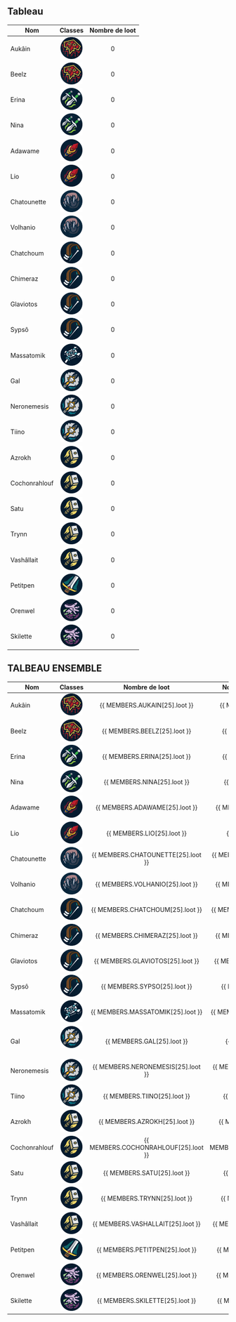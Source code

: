 ## Tableau

| Nom           |                                         Classes                                         | Nombre de loot |
| ------------- | :-------------------------------------------------------------------------------------: | :------------: |
| Aukâin        |    <img title="chaman" alt="Alt text" src="/classes/shaman.png" width=50 height=50 >    |       0        |
| Beelz         |    <img title="chaman" alt="Alt text" src="/classes/shaman.png" width=50 height=50 >    |       0        |
| Erina         |    <img title="voleur" alt="Alt text" src="/classes/rogue.png" width=50 height=50 >     |       0        |
| Nina          |    <img title="voleur" alt="Alt text" src="/classes/rogue.png" width=50 height=50 >     |       0        |
| Adawame       |      <img title="mage" alt="Alt text" src="/classes/mage.png" width=50 height=50 >      |       0        |
| Lio           |      <img title="mage" alt="Alt text" src="/classes/mage.png" width=50 height=50 >      |       0        |
| Chatounette   |    <img title="druide" alt="Alt text" src="/classes/druide.png" width=50 height=50 >    |       0        |
| Volhanio      |    <img title="druide" alt="Alt text" src="/classes/druide.png" width=50 height=50 >    |       0        |
| Chatchoum     |    <img title="hunter" alt="Alt text" src="/classes/hunter.png" width=50 height=50 >    |       0        |
| Chimeraz      |    <img title="hunter" alt="Alt text" src="/classes/hunter.png" width=50 height=50 >    |       0        |
| Glaviotos     |    <img title="hunter" alt="Alt text" src="/classes/hunter.png" width=50 height=50 >    |       0        |
| Sypsô         |    <img title="hunter" alt="Alt text" src="/classes/hunter.png" width=50 height=50 >    |       0        |
| Massatomik    |    <img title="Prêtre" alt="Alt text" src="/classes/priest.png" width=50 height=50 >    |       0        |
| Gal           |        <img title="DK" alt="Alt text" src="/classes/dk.png" width=50 height=50 >        |       0        |
| Neronemesis   |        <img title="DK" alt="Alt text" src="/classes/dk.png" width=50 height=50 >        |       0        |
| Tiino         |        <img title="DK" alt="Alt text" src="/classes/dk.png" width=50 height=50 >        |       0        |
| Azrokh        |   <img title="Paladin" alt="Alt text" src="/classes/paladin.png" width=50 height=50 >   |       0        |
| Cochonrahlouf |   <img title="Paladin" alt="Alt text" src="/classes/paladin.png" width=50 height=50 >   |       0        |
| Satu          |   <img title="Paladin" alt="Alt text" src="/classes/paladin.png" width=50 height=50 >   |       0        |
| Trynn         |   <img title="Paladin" alt="Alt text" src="/classes/paladin.png" width=50 height=50 >   |       0        |
| Vashâllait    |   <img title="Paladin" alt="Alt text" src="/classes/paladin.png" width=50 height=50 >   |       0        |
| Petitpen      |       <img title="war" alt="Alt text" src="/classes/war.png" width=50 height=50 >       |       0        |
| Orenwel       | <img title="demoniste" alt="Alt text" src="/classes/demoniste.png" width=50 height=50 > |       0        |
| Skilette      | <img title="demoniste" alt="Alt text" src="/classes/demoniste.png" width=50 height=50 > |       0        |

## TALBEAU ENSEMBLE

| Nom           |                                         Classes                                         |            Nombre de loot            |     Nombre de jour de présences      |                                       Ratio                                       |
| ------------- | :-------------------------------------------------------------------------------------: | :----------------------------------: | :----------------------------------: | :-------------------------------------------------------------------------------: |
| Aukâin        |    <img title="chaman" alt="Alt text" src="/classes/shaman.png" width=50 height=50 >    |    {{ MEMBERS.AUKAIN[25].loot }}     |    {{ MEMBERS.AUKAIN[25].raid }}     |        {{ calculRatio(MEMBERS.AUKAIN[25].loot, MEMBERS.AUKAIN[25].raid) }}        |
| Beelz         |    <img title="chaman" alt="Alt text" src="/classes/shaman.png" width=50 height=50 >    |     {{ MEMBERS.BEELZ[25].loot }}     |     {{ MEMBERS.BEELZ[25].raid }}     |         {{ calculRatio(MEMBERS.BEELZ[25].loot, MEMBERS.BEELZ[25].raid) }}         |
| Erina         |    <img title="voleur" alt="Alt text" src="/classes/rogue.png" width=50 height=50 >     |     {{ MEMBERS.ERINA[25].loot }}     |     {{ MEMBERS.ERINA[25].raid }}     |         {{ calculRatio(MEMBERS.ERINA[25].loot, MEMBERS.ERINA[25].raid) }}         |
| Nina          |    <img title="voleur" alt="Alt text" src="/classes/rogue.png" width=50 height=50 >     |     {{ MEMBERS.NINA[25].loot }}      |     {{ MEMBERS.NINA[25].raid }}      |          {{ calculRatio(MEMBERS.NINA[25].loot, MEMBERS.NINA[25].raid) }}          |
| Adawame       |      <img title="mage" alt="Alt text" src="/classes/mage.png" width=50 height=50 >      |    {{ MEMBERS.ADAWAME[25].loot }}    |    {{ MEMBERS.ADAWAME[25].raid }}    |       {{ calculRatio(MEMBERS.ADAWAME[25].loot, MEMBERS.ADAWAME[25].raid) }}       |
| Lio           |      <img title="mage" alt="Alt text" src="/classes/mage.png" width=50 height=50 >      |      {{ MEMBERS.LIO[25].loot }}      |      {{ MEMBERS.LIO[25].raid }}      |           {{ calculRatio(MEMBERS.LIO[25].loot, MEMBERS.LIO[25].raid) }}           |
| Chatounette   |    <img title="druide" alt="Alt text" src="/classes/druide.png" width=50 height=50 >    |  {{ MEMBERS.CHATOUNETTE[25].loot }}  |  {{ MEMBERS.CHATOUNETTE[25].raid }}  |   {{ calculRatio(MEMBERS.CHATOUNETTE[25].loot, MEMBERS.CHATOUNETTE[25].raid) }}   |
| Volhanio      |    <img title="druide" alt="Alt text" src="/classes/druide.png" width=50 height=50 >    |   {{ MEMBERS.VOLHANIO[25].loot }}    |   {{ MEMBERS.VOLHANIO[25].raid }}    |      {{ calculRatio(MEMBERS.VOLHANIO[25].loot, MEMBERS.VOLHANIO[25].raid) }}      |
| Chatchoum     |    <img title="hunter" alt="Alt text" src="/classes/hunter.png" width=50 height=50 >    |   {{ MEMBERS.CHATCHOUM[25].loot }}   |   {{ MEMBERS.CHATCHOUM[25].raid }}   |     {{ calculRatio(MEMBERS.CHATCHOUM[25].loot, MEMBERS.CHATCHOUM[25].raid) }}     |
| Chimeraz      |    <img title="hunter" alt="Alt text" src="/classes/hunter.png" width=50 height=50 >    |   {{ MEMBERS.CHIMERAZ[25].loot }}    |   {{ MEMBERS.CHIMERAZ[25].raid }}    |      {{ calculRatio(MEMBERS.CHIMERAZ[25].loot, MEMBERS.CHIMERAZ[25].raid) }}      |
| Glaviotos     |    <img title="hunter" alt="Alt text" src="/classes/hunter.png" width=50 height=50 >    |   {{ MEMBERS.GLAVIOTOS[25].loot }}   |   {{ MEMBERS.GLAVIOTOS[25].raid }}   |     {{ calculRatio(MEMBERS.GLAVIOTOS[25].loot, MEMBERS.GLAVIOTOS[25].raid) }}     |
| Sypsô         |    <img title="hunter" alt="Alt text" src="/classes/hunter.png" width=50 height=50 >    |     {{ MEMBERS.SYPSO[25].loot }}     |     {{ MEMBERS.SYPSO[25].raid }}     |         {{ calculRatio(MEMBERS.SYPSO[25].loot, MEMBERS.SYPSO[25].raid) }}         |
| Massatomik    |    <img title="Prêtre" alt="Alt text" src="/classes/priest.png" width=50 height=50 >    |  {{ MEMBERS.MASSATOMIK[25].loot }}   |  {{ MEMBERS.MASSATOMIK[25].raid }}   |    {{ calculRatio(MEMBERS.MASSATOMIK[25].loot, MEMBERS.MASSATOMIK[25].raid) }}    |
| Gal           |       <img title="DK" alt="Alt text" src="/classes/dk.png" width=50 height=50 >         |      {{ MEMBERS.GAL[25].loot }}      |      {{ MEMBERS.GAL[25].raid }}      |           {{ calculRatio(MEMBERS.GAL[25].loot, MEMBERS.GAL[25].raid) }}           |
| Neronemesis   |        <img title="DK" alt="Alt text" src="/classes/dk.png" width=50 height=50 >        |  {{ MEMBERS.NERONEMESIS[25].loot }}  |  {{ MEMBERS.NERONEMESIS[25].raid }}  |   {{ calculRatio(MEMBERS.NERONEMESIS[25].loot, MEMBERS.NERONEMESIS[25].raid) }}   |
| Tiino         |        <img title="DK" alt="Alt text" src="/classes/dk.png" width=50 height=50 >        |     {{ MEMBERS.TIINO[25].loot }}     |     {{ MEMBERS.TIINO[25].raid }}     |         {{ calculRatio(MEMBERS.TIINO[25].loot, MEMBERS.TIINO[25].raid) }}         |
| Azrokh        |   <img title="Paladin" alt="Alt text" src="/classes/paladin.png" width=50 height=50 >   |    {{ MEMBERS.AZROKH[25].loot }}     |    {{ MEMBERS.AZROKH[25].raid }}     |        {{ calculRatio(MEMBERS.AZROKH[25].loot, MEMBERS.AZROKH[25].raid) }}        |
| Cochonrahlouf |   <img title="Paladin" alt="Alt text" src="/classes/paladin.png" width=50 height=50 >   | {{ MEMBERS.COCHONRAHLOUF[25].loot }} | {{ MEMBERS.COCHONRAHLOUF[25].raid }} | {{ calculRatio(MEMBERS.COCHONRAHLOUF[25].loot, MEMBERS.COCHONRAHLOUF[25].raid) }} |
| Satu          |   <img title="Paladin" alt="Alt text" src="/classes/paladin.png" width=50 height=50 >   |     {{ MEMBERS.SATU[25].loot }}      |     {{ MEMBERS.SATU[25].raid }}      |          {{ calculRatio(MEMBERS.SATU[25].loot, MEMBERS.SATU[25].raid) }}          |
| Trynn         |   <img title="Paladin" alt="Alt text" src="/classes/paladin.png" width=50 height=50 >   |     {{ MEMBERS.TRYNN[25].loot }}     |     {{ MEMBERS.TRYNN[25].raid }}     |         {{ calculRatio(MEMBERS.TRYNN[25].loot, MEMBERS.TRYNN[25].raid) }}         |
| Vashâllait    |   <img title="Paladin" alt="Alt text" src="/classes/paladin.png" width=50 height=50 >   |  {{ MEMBERS.VASHALLAIT[25].loot }}   |  {{ MEMBERS.VASHALLAIT[25].raid }}   |    {{ calculRatio(MEMBERS.VASHALLAIT[25].loot, MEMBERS.VASHALLAIT[25].raid) }}    |
| Petitpen      |       <img title="war" alt="Alt text" src="/classes/war.png" width=50 height=50 >       |   {{ MEMBERS.PETITPEN[25].loot }}    |   {{ MEMBERS.PETITPEN[25].raid }}    |      {{ calculRatio(MEMBERS.PETITPEN[25].loot, MEMBERS.PETITPEN[25].raid) }}      |
| Orenwel       | <img title="demoniste" alt="Alt text" src="/classes/demoniste.png" width=50 height=50 > |    {{ MEMBERS.ORENWEL[25].loot }}    |    {{ MEMBERS.ORENWEL[25].raid }}    |       {{ calculRatio(MEMBERS.ORENWEL[25].loot, MEMBERS.ORENWEL[25].raid) }}       |
| Skilette      | <img title="demoniste" alt="Alt text" src="/classes/demoniste.png" width=50 height=50 > |   {{ MEMBERS.SKILETTE[25].loot }}    |   {{ MEMBERS.SKILETTE[25].raid }}    |      {{ calculRatio(MEMBERS.SKILETTE[25].loot, MEMBERS.SKILETTE[25].raid) }}      |
